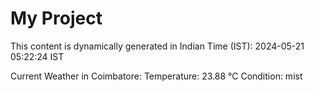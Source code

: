 # My Project

This content is dynamically generated in Indian Time (IST): 2024-05-21 05:22:24 IST


Current Weather in Coimbatore:
Temperature: 23.88 °C
Condition: mist
